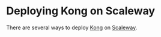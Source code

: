 # Deploying Kong on Scaleway

There are several ways to deploy [Kong](https://konghq.com/kong/) on [Scaleway](https://www.scaleway.com/en/).

